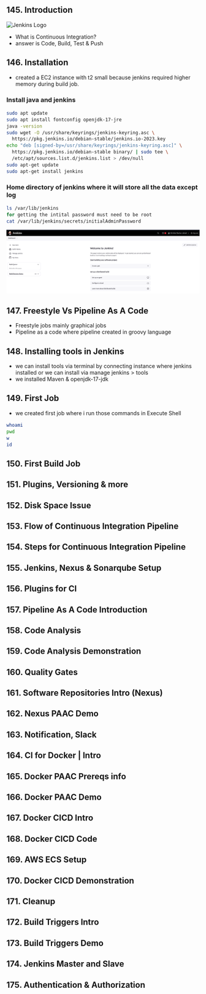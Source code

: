 ## 145. Introduction
![Jenkins Logo](https://www.jenkins.io/images/logos/jenkins/jenkins.svg "Jenkins")

 - What is Continuous Integration?
 - answer is Code, Build, Test & Push


## 146. Installation
 - created a EC2 instance with t2 small  because jenkins required higher memory during build job.

### Install java and jenkins

```sh
sudo apt update
sudo apt install fontconfig openjdk-17-jre
java -version
sudo wget -O /usr/share/keyrings/jenkins-keyring.asc \
  https://pkg.jenkins.io/debian-stable/jenkins.io-2023.key
echo "deb [signed-by=/usr/share/keyrings/jenkins-keyring.asc]" \
  https://pkg.jenkins.io/debian-stable binary/ | sudo tee \
  /etc/apt/sources.list.d/jenkins.list > /dev/null
sudo apt-get update
sudo apt-get install jenkins

```
### Home directory of jenkins where it will store all the data except log
```sh
ls /var/lib/jenkins
for getting the intital password must need to be root
cat /var/lib/jenkins/secrets/initialAdminPassword

```
![installtion](images/jenkins-installion-done.png)



## 147. Freestyle Vs Pipeline As A Code
- Freestyle jobs mainly graphical jobs 
- Pipeline as a code where pipeline created in groovy language

## 148. Installing tools in Jenkins
- we can install tools via terminal by connecting instance where jenkins installed or we can install via manage jenkins > tools
- we installed Maven & openjdk-17-jdk

## 149. First Job
- we created first job where i run those commands in Execute Shell
```sh
whoami
pwd
w
id
```
## 150. First Build Job

## 151. Plugins, Versioning & more

## 152. Disk Space Issue

## 153. Flow of Continuous Integration Pipeline

## 154. Steps for Continuous Integration Pipeline

## 155. Jenkins, Nexus & Sonarqube Setup

## 156. Plugins for CI

## 157. Pipeline As A Code Introduction

## 158. Code Analysis

## 159. Code Analysis Demonstration

## 160. Quality Gates

## 161. Software Repositories Intro (Nexus)

## 162. Nexus PAAC Demo

## 163. Notification, Slack

## 164. CI for Docker | Intro

## 165. Docker PAAC Prereqs info

## 166. Docker PAAC Demo

## 167. Docker CICD Intro

## 168. Docker CICD Code

## 169. AWS ECS Setup

## 170. Docker CICD Demonstration

## 171. Cleanup

## 172. Build Triggers Intro

## 173. Build Triggers Demo

## 174. Jenkins Master and Slave

## 175. Authentication & Authorization
